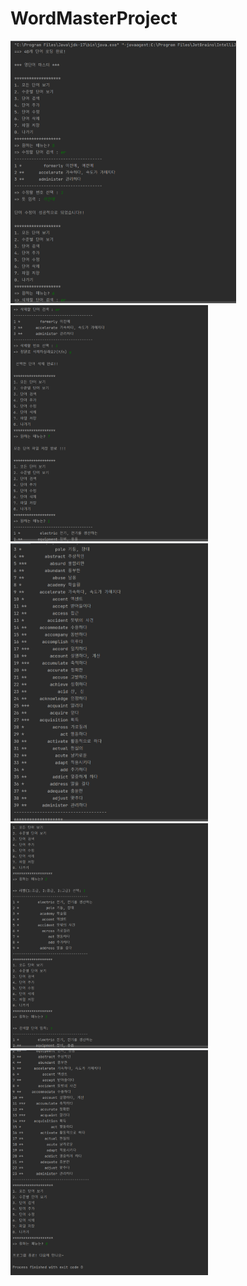 # WordMasterProject
<img width="361" src="screenshots/Project_1p.png">
<img width="316" src="screenshots/Project_2p.png">
<img width="316" src="https://github.com/Leo1010246/WordMasterProject/blob/master/screenshots/Project_3p.png">
<img width="316" src="https://github.com/Leo1010246/WordMasterProject/blob/master/screenshots/Project_4p.png">
<img width="316" src="https://github.com/Leo1010246/WordMasterProject/blob/master/screenshots/Project_5p.png">
